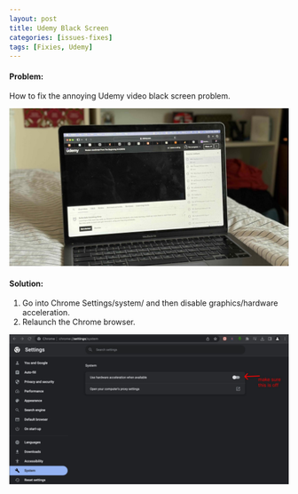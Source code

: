 ```yaml
---
layout: post
title: Udemy Black Screen
categories: [issues-fixes]
tags: [Fixies, Udemy]
---
```


#### Problem:
How to fix the annoying Udemy video black screen problem.

![Problem Image](/assets/img/miscellaneous/udemy-black-screen-problem.png)

#### Solution:

1. Go into Chrome Settings/system/ and then disable graphics/hardware acceleration.
2. Relaunch the Chrome browser.

![Solution Image](/assets/img/miscellaneous/udemy-black-screen-solution.png)
